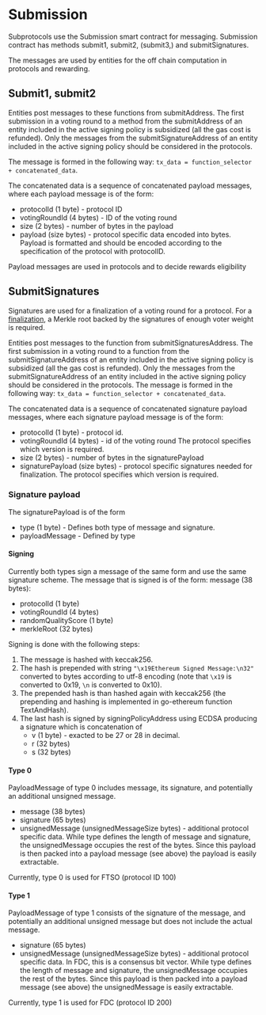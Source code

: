 # Submission

Subprotocols use the Submission smart contract for messaging.
Submission contract has methods submit1, submit2, (submit3,) and submitSignatures.

The messages are used by entities for the off chain computation in protocols and rewarding.

## Submit1, submit2

Entities post messages to these functions from submitAddress.
The first submission in a voting round to a method from the submitAddress of an entity included in the active signing policy is subsidized (all the gas cost is refunded).
Only the messages from the submitSignatureAddress of an entity included in the active signing policy should be considered in the protocols.

The message is formed in the following way:
`tx_data = function_selector + concatenated_data`.

The concatenated data is a sequence of concatenated payload messages, where each payload message is of the form:

- protocolId (1 byte) - protocol ID
- votingRoundId (4 bytes) - ID of the voting round
- size (2 bytes) - number of bytes in the payload
- payload (size bytes) - protocol specific data encoded into bytes.
  Payload is formatted and should be encoded according to the specification of the protocol with protocolID.

Payload messages are used in protocols and to decide rewards eligibility

## SubmitSignatures

Signatures are used for a finalization of a voting round for a protocol.
For a [finalization](../Finalization.md), a Merkle root backed by the signatures of enough voter weight is required.

Entities post messages to the function from submitSignaturesAddress.
The first submission in a voting round to a function from the submitSignatureAddress of an entity included in the active signing policy is subsidized (all the gas cost is refunded).
Only the messages from the submitSignatureAddress of an entity included in the active signing policy should be considered in the protocols.
The message is formed in the following way:
`tx_data = function_selector + concatenated_data`.

The concatenated data is a sequence of concatenated signature payload messages, where each signature payload message is of the form:

- protocolId (1 byte) - protocol id.
- votingRoundId (4 bytes) - id of the voting round
  The protocol specifies which version is required.
- size (2 bytes) - number of bytes in the signaturePayload
- signaturePayload (size bytes) - protocol specific signatures needed for finalization.
  The protocol specifies which version is required.

### Signature payload

The signaturePayload is of the form

- type (1 byte) - Defines both type of message and signature.
- payloadMessage - Defined by type

#### Signing

Currently both types sign a message of the same form and use the same signature scheme.
The message that is signed is of the form:
message (38 bytes):

- protocolId (1 byte)
- votingRoundId (4 bytes)
- randomQualityScore (1 byte)
- merkleRoot (32 bytes)

Signing is done with the following steps:

1. The message is hashed with keccak256.
2. The hash is prepended with string
   `"\x19Ethereum Signed Message:\n32"`
   converted to bytes according to utf-8 encoding (note that `\x19` is converted to 0x19, `\n` is converted to 0x10).
3. The prepended hash is than hashed again with keccak256 (the prepending and hashing is implemented in go-ethereum function TextAndHash).
4. The last hash is signed by signingPolicyAddress using ECDSA producing a signature which is concatenation of
   - v (1 byte) - exacted to be $27$ or $28$ in decimal.
   - r (32 bytes)
   - s (32 bytes)

#### Type 0

PayloadMessage of type 0 includes message, its signature, and potentially an additional unsigned message.

- message (38 bytes)
- signature (65 bytes)
- unsignedMessage (unsignedMessageSize bytes) - additional protocol specific data.
  While type defines the length of message and signature, the unsignedMessage occupies the rest of the bytes.
  Since this payload is then packed into a payload message (see above) the payload is easily extractable.

Currently, type 0 is used for FTSO (protocol ID 100)

#### Type 1

PayloadMessage of type 1 consists of the signature of the message, and potentially an additional unsigned message but does not include the actual message.

- signature (65 bytes)
- unsignedMessage (unsignedMessageSize bytes) - additional protocol specific data. In FDC, this is a consensus bit vector.
  While type defines the length of message and signature, the unsignedMessage occupies the rest of the bytes.
  Since this payload is then packed into a payload message (see above) the unsignedMessage is easily extractable.

Currently, type 1 is used for FDC (protocol ID 200)
